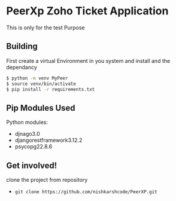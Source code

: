 # PeerXp Zoho Ticket Application
This is only for the test Purpose

## Building

First create a virtual Environment in you system and install and the dependancy

```sh
$ python -m venv MyPeer
$ source venv/bin/activate
$ pip install -r requirements.txt
```
	
## Pip Modules Used
Python modules:
* djnago3.0
* djangorestframework3.12.2
* psycopg22.8.6
	
## Get involved!
clone the project from repository
* `git clone https://github.com/nishkarshcode/PeerXP.git`


